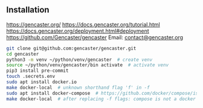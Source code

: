## Installation
https://gencaster.org/
https://docs.gencaster.org/tutorial.html
https://docs.gencaster.org/deployment.html#deployment
https://github.com/Gencaster/gencaster
Email: contact@gencaster.org

```bash
git clone git@github.com:gencaster/gencaster.git
cd gencaster
python3 -m venv ~/python/venv/gencaster  # create venv
source ~/python/venv/gencaster/bin activate  # activate venv
pip3 install pre-commit
touch .secrets.env
sudo apt install docker.io
make docker-local  # unknown shorthand flag 'f' in -f
sudo apt install docker-compose  # https://github.com/docker/compose/issues/8986
make docker-local  # after replacing -f flags: compose is not a docker command
```

